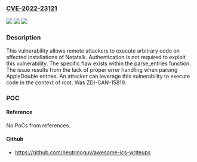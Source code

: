 ### [CVE-2022-23121](https://cve.mitre.org/cgi-bin/cvename.cgi?name=CVE-2022-23121)
![](https://img.shields.io/static/v1?label=Product&message=Netatalk&color=blue)
![](https://img.shields.io/static/v1?label=Version&message=n%2Fa&color=blue)
![](https://img.shields.io/static/v1?label=Vulnerability&message=CWE-755%3A%20Improper%20Handling%20of%20Exceptional%20Conditions&color=brighgreen)

### Description

This vulnerability allows remote attackers to execute arbitrary code on affected installations of Netatalk. Authentication is not required to exploit this vulnerability. The specific flaw exists within the parse_entries function. The issue results from the lack of proper error handling when parsing AppleDouble entries. An attacker can leverage this vulnerability to execute code in the context of root. Was ZDI-CAN-15819.

### POC

#### Reference
No PoCs from references.

#### Github
- https://github.com/neutrinoguy/awesome-ics-writeups

